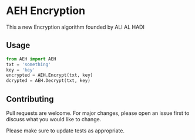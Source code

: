# AEH Encryption
This a new Encryption algorithm founded by ALI AL HADI


## Usage

```python
from AEH import AEH
txt = 'something'
key = 'key'
encrypted = AEH.Encrypt(txt, key)
dcrypted = AEH.Decrypt(txt, key)
```

## Contributing
Pull requests are welcome. For major changes, please open an issue first to discuss what you would like to change.

Please make sure to update tests as appropriate.

